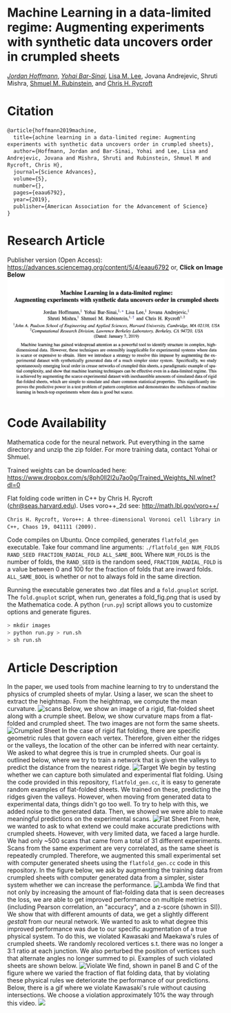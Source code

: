 # Machine Learning in a data-limited regime: Augmenting experiments with synthetic data uncovers order in crumpled sheets
[*Jordan Hoffmann*](https://jhoffmann.org/),
[*Yohai Bar-Sinai*](https://yohai.github.io),
[Lisa M. Lee](https://projects.iq.harvard.edu/smrlab/people/lisa-lee),
Jovana Andrejevic,
Shruti Mishra,
[Shmuel M. Rubinstein](https://www.seas.harvard.edu/directory/shmuel), and
[Chris H. Rycroft](http://people.seas.harvard.edu/~chr/)

# Citation
```
@article{hoffmann2019machine,
  title={achine learning in a data-limited regime: Augmenting experiments with synthetic data uncovers order in crumpled sheets},
  author={Hoffmann, Jordan and Bar-Sinai, Yohai and Lee, Lisa and Andrejevic, Jovana and Mishra, Shruti and Rubinstein, Shmuel M and Rycroft, Chris H},
  journal={Science Advances},
  volume={5},
  number={},
  pages={eaau6792},
  year={2019},
  publisher={American Association for the Advancement of Science}
}
```

# Research Article
Publisher version (Open Access): https://advances.sciencemag.org/content/5/4/eaau6792
or, **Click on Image Below**
[![Abstract](./ims/abstract.png)](https://advances.sciencemag.org/content/5/4/eaau6792)
# Code Availability
Mathematica code for the neural network. Put everything in the same directory and unzip the zip folder. For more training data, contact Yohai or Shmuel.

Trained weights can be downloaded here:
https://www.dropbox.com/s/8ph0ll2l2u7ao0g/Trained_Weights_NI.wlnet?dl=0 


Flat folding code written in C++ by Chris H. Rycroft (chr@seas.harvard.edu). 
Uses voro++_2d see: http://math.lbl.gov/voro++/

```Chris H. Rycroft, Voro++: A three-dimensional Voronoi cell library in C++, Chaos 19, 041111 (2009).```

Code compiles on Ubuntu. Once compiled, generates `flatfold_gen` executable. Take four command line arguments:
`./flatfold_gen NUM_FOLDS RAND_SEED FRACTION_RADIAL_FOLD ALL_SAME_BOOL`
Where `NUM_FOLDS` is the number of folds, the `RAND_SEED` is the random seed, `FRACTION_RADIAL_FOLD` is a value between 0 and 100 for the fraction of folds that are inward folds. `ALL_SAME_BOOL` is whether or not to always fold in the same direction. 

Running the executable generates two .dat files and a `fold.gnuplot` script. The `fold.gnuplot` script, when run, generates a fold_fig.png that is used by the Mathematica code. A python (`run.py`) script allows you to customize options and generate figures. 
```bash
> mkdir images
> python run.py > run.sh
> sh run.sh
```

# Article Description
In the paper, we used tools from machine learning to try to understand the physics of crumpled sheets  of mylar. 
Using a laser, we scan the sheet to extract the heightmap. From the heightmap, we compute the mean curvature.
![scans](../master/ims/scans.png)
Below, we show an image of a rigid, flat-folded 
sheet along with a crumple sheet.
 Below, we show curvature maps from a flat-folded and crumpled sheet. The two images are not form the same sheets.
![Crumpled Sheet](../master/ims/sheets.png)
In the case of rigid flat folding, there are specific geometric rules that govern each vertex. Therefore, given either the ridges or the valleys, the location of
 the other can be inferred with near certainty. We asked to what degree this is true in crumpled sheets.
 Our goal is outlined below, where we try to train a network that is given the valleys to predict the distance from the nearest ridge.
 ![Target](../master/ims/goal.png) 
We begin by testing whether we can capture both simulated and experimental flat folding. Using the code provided in this repository, `flatfold_gen.cc`, it is 
easy to generate random examples of flat-folded sheets. We trained on these, predicting the ridges given the valleys. However, when moving from generated data to experimental data, things didn't go too well. To try to help with this, we added noise to the generated data. Then, we showed we were able to make meaningful predictions on the experimental scans.
 ![Flat Sheet](../master/ims/flat.png) 
 From here, we wanted to ask to what extend we could make accurate predictions with crumpled sheets. However, with very limited data, we faced a large hurdle. 
 We had only ~500 scans that came from a total of 31 different experiments. Scans from the same experiment are very correlated, as the same sheet is repeatedly crumpled. Therefore, we augmented this small experimental set with computer generated sheets using the `flatfold_gen.cc` code in this repository. In the figure below, we ask by augmenting the training data from crumpled sheets with computer generated data from a simpler, sister system whether we can increase the performance. 
 ![Lambda](../master/ims/Vary_Lambda_c.png)
 We find that not only by increasing the amount of flat-folding data that is seen decreases the loss, we are able to get improved performance on multiple metrics (including Pearson correlation, an "accuracy", and a z-score (shown in SI)). We show that with different amounts of data, we get a slightly different _gestalt_ from our neural network. 
We wanted to ask to what degree this improved performance was due to our specific augmentation of a true physical system. To do this, we violated Kawasaki and Maekawa's rules of crumpled sheets. We randomly recolored vertices s.t. there was no longer a 3:1 ratio at each junction. We also perturbed the position of vertices such that alternate angles no longer summed to pi. Examples of such violated sheets are shown below.
 ![Violate](../master/ims/Violate2.png)
We find, shown in panel B and C of the figure where we varied the fraction of flat folding data, that by violating these physical rules we deteriorate the performance of our predictions. 
Below, there is a gif where we violate Kawasaki's rule without causing intersections. We choose a violation approximately 10% the way through this video.
![](../master/ims/myimage.gif)
